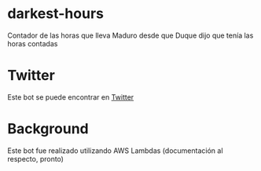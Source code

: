 # darkest-hours
Contador de las horas que lleva Maduro desde que Duque dijo que tenía las horas contadas

# Twitter

Este bot se puede encontrar en [Twitter](https://twitter.com/BotHorasMaduro)

# Background

Este bot fue realizado utilizando AWS Lambdas (documentación al respecto, pronto)
